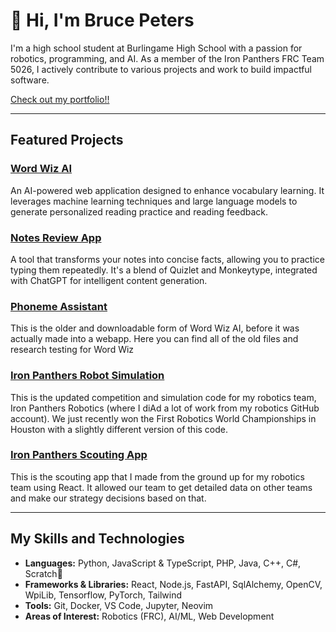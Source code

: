 # 👋 Hi, I'm Bruce Peters

I'm a high school student at Burlingame High School with a passion for robotics, programming, and AI. As a member of the Iron Panthers FRC Team 5026, I actively contribute to various projects and work to build impactful software.

[Check out my portfolio!!](https://bruce-peters.github.io/)

---

## Featured Projects

### [Word Wiz AI](https://github.com/bruce-peters/word-wiz-ai)
An AI-powered web application designed to enhance vocabulary learning. It leverages machine learning techniques and large language models to generate personalized reading practice and reading feedback.

### [Notes Review App](https://github.com/bruce-peters/notes-reviewA-app)
A tool that transforms your notes into concise facts, allowing you to practice typing them repeatedly. It's a blend of Quizlet and Monkeytype, integrated with ChatGPT for intelligent content generation.

### [Phoneme Assistant](https://github.com/bruce-peters/phoneme-assistant)
This is the older and downloadable form of Word Wiz AI, before it was actually made into a webapp. Here you can find all of the old files and research testing for Word Wiz

### [Iron Panthers Robot Simulation](https://github.com/Iron-Panthers/SIM-2025)
This is the updated competition and simulation code for my robotics team, Iron Panthers Robotics (where I diAd a lot of work from my robotics GitHub account). We just recently won the First Robotics World Championships in Houston with a slightly different version of this code.

### [Iron Panthers Scouting App](https://github.com/Iron-Panthers/2025-scout)
This is the scouting app that I made from the ground up for my robotics team using React. It allowed our team to get detailed data on other teams and make our strategy decisions based on that.

---

## My Skills and Technologies

- **Languages:** Python, JavaScript & TypeScript, PHP, Java, C++, C#, Scratch🤨
- **Frameworks & Libraries:** React, Node.js, FastAPI, SqlAlchemy, OpenCV, WpiLib, Tensorflow, PyTorch, Tailwind
- **Tools:** Git, Docker, VS Code, Jupyter, Neovim
- **Areas of Interest:** Robotics (FRC), AI/ML, Web Development
